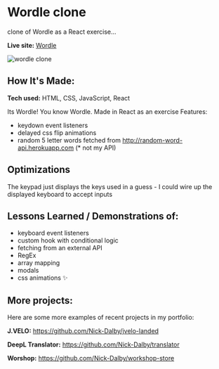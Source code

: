 # Wordle clone

clone of Wordle as a React exercise...

**Live site:** [Wordle](https://wwwordle-react.netlify.app/)

![wordle clone](https://user-images.githubusercontent.com/99472735/195811074-6ef155cc-8a66-4044-abfc-78b13288f652.jpeg)


## How It's Made:

**Tech used:** HTML, CSS, JavaScript, React

Its Wordle! You know Wordle. Made in React as an exercise
Features:

- keydown event listeners
- delayed css flip animations
- random 5 letter words fetched from http://random-word-api.herokuapp.com (* not my API)

## Optimizations

The keypad just displays the keys used in a guess - I could wire up the displayed keyboard to accept inputs

## Lessons Learned / Demonstrations of:

- keyboard event listeners
- custom hook with conditional logic
- fetching from an external API
- RegEx
- array mapping
- modals
- css animations ✨

## More projects:

Here are some more examples of recent projects in my portfolio:

**J.VELO:** https://github.com/Nick-Dalby/jvelo-landed

**DeepL Translator:** https://github.com/Nick-Dalby/translator

**Worshop:** https://github.com/Nick-Dalby/workshop-store
